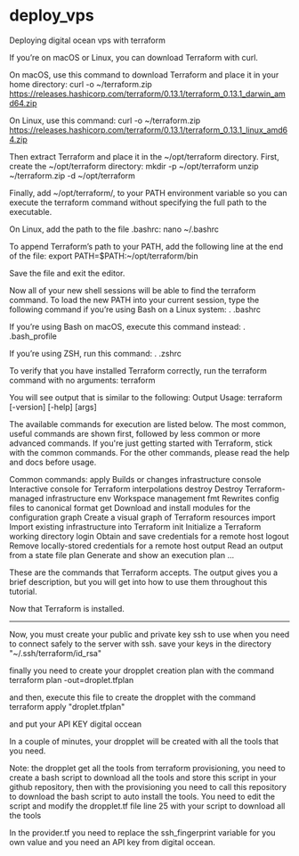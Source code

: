 # deploy_vps
Deploying digital ocean vps with terraform


If you’re on macOS or Linux, you can download Terraform with curl.

On macOS, use this command to download Terraform and place it in your home directory:
curl -o ~/terraform.zip https://releases.hashicorp.com/terraform/0.13.1/terraform_0.13.1_darwin_amd64.zip 

On Linux, use this command:
curl -o ~/terraform.zip https://releases.hashicorp.com/terraform/0.13.1/terraform_0.13.1_linux_amd64.zip 

Then extract Terraform and place it in the ~/opt/terraform directory. First, create the ~/opt/terraform directory:
mkdir -p ~/opt/terraform
unzip ~/terraform.zip -d ~/opt/terraform

Finally, add ~/opt/terraform/, to your PATH environment variable so you can execute the terraform command without specifying the full path to the executable.

On Linux, add the path to the file .bashrc:
nano ~/.bashrc

To append Terraform’s path to your PATH, add the following line at the end of the file:
export PATH=$PATH:~/opt/terraform/bin

Save the file and exit the editor.

Now all of your new shell sessions will be able to find the terraform command. To load the new PATH into your current session, type the following command if you’re using Bash on a Linux system:
. .bashrc

If you’re using Bash on macOS, execute this command instead:
. .bash_profile

If you’re using ZSH, run this command:
. .zshrc

To verify that you have installed Terraform correctly, run the terraform command with no arguments:
terraform

You will see output that is similar to the following:
Output
Usage: terraform [-version] [-help] <command> [args]

The available commands for execution are listed below.
The most common, useful commands are shown first, followed by
less common or more advanced commands. If you're just getting
started with Terraform, stick with the common commands. For the
other commands, please read the help and docs before usage.

Common commands:
    apply              Builds or changes infrastructure
    console            Interactive console for Terraform interpolations
    destroy            Destroy Terraform-managed infrastructure
    env                Workspace management
    fmt                Rewrites config files to canonical format
    get                Download and install modules for the configuration
    graph              Create a visual graph of Terraform resources
    import             Import existing infrastructure into Terraform
    init               Initialize a Terraform working directory
    login              Obtain and save credentials for a remote host
    logout             Remove locally-stored credentials for a remote host
    output             Read an output from a state file
    plan               Generate and show an execution plan
    ...
    
These are the commands that Terraform accepts. The output gives you a brief description, but you will get into how to use them throughout this tutorial.

Now that Terraform is installed.

_________________________________________________________________________________________________________________________________________________________

Now, you must create your public and private key ssh to use when you need to connect safely to the server with ssh. save your keys in the directory "~/.ssh/terraform/id_rsa"

finally you need to create your dropplet creation plan with the command
terraform plan -out=droplet.tfplan

and then, execute this file to create the dropplet with the command 
terraform apply "droplet.tfplan"

and put your API KEY digital occean


In a couple of minutes, your dropplet will be created with all the tools that you need.


Note: the dropplet get all the tools from terraform provisioning, you need to create a bash script to download all the tools and store this script in your github repository, then with the provisioning you need to call this repository to download the bash script to auto install the tools. You need to edit the script and modify the dropplet.tf file line 25 with your script to download all the tools

In the provider.tf you need to replace the ssh_fingerprint variable for you own value and you need an API key from digital occean.  
